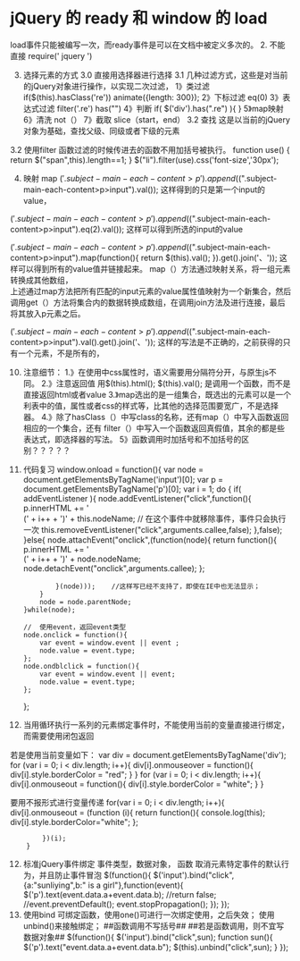 # jQuery 的 ready 和  window 的 load #

  load事件只能被编写一次，而ready事件是可以在文档中被定义多次的。
2. 不能直接 require(' jquery ')

3. 选择元素的方式
    3.0  直接用选择器进行选择
    3.1   几种过滤方式，这些是对当前的jQuery对象进行操作，以实现二次过滤，
    1》类过滤
    if($(this).hasClass('re'))
                    animate({length: 300});
    2》下标过滤
               eq(0)
    3》表达式过滤
             filter('.re')            has("")
    4》判断
         if( $('div').has(".re") ){        }
    5》map映射
    6》清洗  not（）
    7》截取  slice（start，end）
3.2  查找  这是以当前的jQuery对象为基础，查找父级、同级或者下级的元素
    


  3.2   使用filter 函数过滤的时候传进去的函数不用加括号被执行。
function use() {
 		return $("span",this).length==1;
 	}
 	$("li").filter(use).css('font-size','30px');

4. 映射 map
 $('.subject-main-each-content>p').append($(".subject-main-each-content>p>input").val());
这样得到的只是第一个input的value，

 $('.subject-main-each-content>p').append($(".subject-main-each-content>p>input").eq(2).val());
这样可以得到所选的input的value

 $('.subject-main-each-content>p').append($(".subject-main-each-content>p>input").map(function(){
 	return $(this).val();
 }).get().join('、')); 
这样可以得到所有的value值并链接起来。
map（）方法通过映射关系，将一组元素转换成其他数组，  
上述通过map方法把所有匹配的input元素的value属性值映射为一个新集合，然后调用get（）方法将集合内的数据转换成数组，在调用join方法及进行连接，最后将其放入p元素之后。

 $('.subject-main-each-content>p').append($(".subject-main-each-content>p>input").val().get().join('、')); 
这样的写法是不正确的，之前获得的只有一个元素，不是所有的，

10. 注意细节：
  1.》在使用中css属性时，语义需要用分隔符分开，与原生js不同。
  2.》注意返回值   用$(this).html();   $(this).val();     是调用一个函数，而不是直接返回html或者value
  3.》map选出的是一组集合，既选出的元素可以是一个利表中的值，属性或者css的样式等，比其他的选择范围要宽广，不是选择器。
  4.》除了hasClass（）中写class的名称，还有map（）中写入函数返回相应的一个集合，还有  filter（）中写入一个函数返回真假值，其余的都是些表达式，即选择器的写法。
    5》函数调用时加括号和不加括号的区别？？？？？







11. 代码复习
window.onload = function(){
		var node = document.getElementsByTagName('input')[0];
		var p = document.getElementsByTagName('p')[0];
		var i = 1;
		do {
			if( addEventListener ){
				node.addEventListener("click",function(){
					p.innerHTML += '<br/>(' + i++ + ')' + this.nodeName;
					 // 在这个事件中就移除事件，事件只会执行一次
					this.removeEventListener("click",arguments.callee,false); 
				},false);
			}else{
				node.attachEvent("onclick",(function(node){
					return	function(){
								 p.innerHTML += '<br/>(' + i++ + ')' + node.nodeName;
								 node.detachEvent("onclick",arguments.callee);
							};
					

				}(node)));    //这样写已经不支持了，即使在IE中也无法显示；
			}
			node = node.parentNode;
		}while(node);

		//  使用event，返回event类型
		node.onclick = function(){
			var event = window.event || event ;
			node.value = event.type;
		};
		node.ondblclick = function(){
			var event = window.event || event;
			node.value = event.type;
		};
		
	};


11.   当用循环执行一系列的元素绑定事件时，不能使用当前的变量直接进行绑定，而需要使用闭包返回

若是使用当前变量如下：
      var div = document.getElementsByTagName('div');
		for (var i = 0; i < div.length; i++){
			div[i].onmouseover = function(){
				div[i].style.borderColor = "red";
			}
		}
		for (var i = 0; i < div.length; i++){
			div[i].onmouseout = function(){
				div[i].style.borderColor = "white";
			}
		}
   

要用不报形式进行变量传递
		for(var i = 0; i < div.length; i++){
			div[i].onmouseout = (function (i){
				return function(){
					console.log(this); 
					div[i].style.borderColor="white";
				};
				
			})(i);
		}

12.  标准jQuery事件绑定      事件类型，数据对象， 函数
                 取消元素特定事件的默认行为，并且防止事件冒泡
      $(function(){
		$('input').bind("click",{a:"sunliying",b:" is a girl"},function(event){
			$('p').text(event.data.a+event.data.b);
			//return false;
			//event.preventDefault();
			event.stopPropagation();
		});
	});
13.  使用bind 可绑定函数，使用one()可进行一次绑定使用，之后失效；
使用unbind()来接触绑定；
##函数调用不写括号##
##若是函数调用，则不宜写数据对象##
        $(function(){
		$('input').bind("click",sun);
		function sun(){
			$('p').text("event.data.a+event.data.b");
			$(this).unbind("click",sun);
		}
	});


























